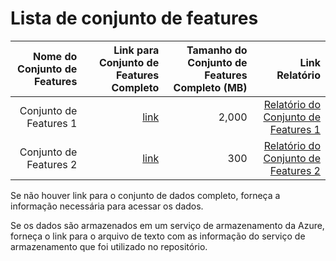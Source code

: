 # Lista de conjunto de features
|  Nome do Conjunto de Features | Link para Conjunto de Features Completo   | Tamanho do Conjunto de Features Completo (MB)  | Link Relatório |
| ---:| ---: | ---: | ---: |
| Conjunto de Features 1| [link](link/to/feature/set1) | 2,000 | [Relatório do Conjunto de Features 1](link/to/report1)|
| Conjunto de Features 2| [link](link/to/feature/set2) | 300 | [Relatório do Conjunto de Features 2](link/to/report2)|

Se não houver link para o conjunto de dados completo, forneça a informação necessária para acessar os dados.

Se os dados são armazenados em um serviço de armazenamento da Azure, forneça o link para o arquivo de texto com as informação do serviço de armazenamento que foi utilizado no repositório.